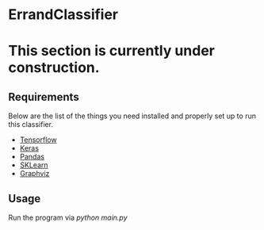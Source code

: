 # ErrandClassifier

<h1>This section is currently under construction.</h1>

<h2>Requirements</h2>
<p>
	Below are the list of the things you need installed and properly set up to run this classifier.
</p>

<ul>
	<li><a href="https://www.tensorflow.org/install">Tensorflow</a></li>
	<li><a href="https://pypi.org/project/Keras/">Keras</a></li>
	<li><a href="https://pypi.org/project/pandas/">Pandas</a></li>
	<li><a href="https://pypi.org/project/sklearn/">SKLearn</a></li>
	<li><a href="https://www.graphviz.org/download/">Graphviz</a></li>
</ul>

<h2>Usage</h2>
<p>
	Run the program via <em>python main.py</em>
</p>

